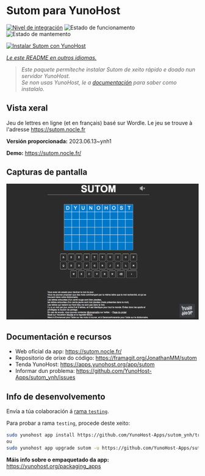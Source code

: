 <!--
NOTA: Este README foi creado automáticamente por <https://github.com/YunoHost/apps/tree/master/tools/readme_generator>
NON debe editarse manualmente.
-->

# Sutom para YunoHost

[![Nivel de integración](https://dash.yunohost.org/integration/sutom.svg)](https://dash.yunohost.org/appci/app/sutom) ![Estado de funcionamento](https://ci-apps.yunohost.org/ci/badges/sutom.status.svg) ![Estado de mantemento](https://ci-apps.yunohost.org/ci/badges/sutom.maintain.svg)

[![Instalar Sutom con YunoHost](https://install-app.yunohost.org/install-with-yunohost.svg)](https://install-app.yunohost.org/?app=sutom)

*[Le este README en outros idiomas.](./ALL_README.md)*

> *Este paquete permíteche instalar Sutom de xeito rápido e doado nun servidor YunoHost.*  
> *Se non usas YunoHost, le a [documentación](https://yunohost.org/install) para saber como instalalo.*

## Vista xeral

Jeu de lettres en ligne (et en français) basé sur Wordle. Le jeu se trouve à l'adresse https://sutom.nocle.fr


**Versión proporcionada:** 2023.06.13~ynh1

**Demo:** <https://sutom.nocle.fr/>

## Capturas de pantalla

![Captura de pantalla de Sutom](./doc/screenshots/screenshot.png)

## Documentación e recursos

- Web oficial da app: <https://sutom.nocle.fr/>
- Repositorio de orixe do código: <https://framagit.org/JonathanMM/sutom>
- Tenda YunoHost: <https://apps.yunohost.org/app/sutom>
- Informar dun problema: <https://github.com/YunoHost-Apps/sutom_ynh/issues>

## Info de desenvolvemento

Envía a túa colaboración á [rama `testing`](https://github.com/YunoHost-Apps/sutom_ynh/tree/testing).

Para probar a rama `testing`, procede deste xeito:

```bash
sudo yunohost app install https://github.com/YunoHost-Apps/sutom_ynh/tree/testing --debug
ou
sudo yunohost app upgrade sutom -u https://github.com/YunoHost-Apps/sutom_ynh/tree/testing --debug
```

**Máis info sobre o empaquetado da app:** <https://yunohost.org/packaging_apps>
